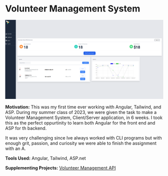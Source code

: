 
# Volunteer Management System

![frontend3](https://github.com/H4CKM11/Volunteer_Management_System/blob/453528d0a5238bfb65e084c846bc21d5ef4ac1b4/frontend3.png)

**Motivation:**
This was my first time ever working with Angular, Tailwind, and ASP. During my summer class of 2023, we were given the task to make a Volunteer Management System, Client/Server application, in 6 weeks. I took this as the perfect oppurtinity to learn both Angular for the front end and ASP for th backend. 

It was very challenging since Ive always worked with CLI programs but with enough grit, passion, and curiosity we were able to finish the assignment with an A.

**Tools Used:** Angular, Tailwind, ASP.net

**Supplementing Projects:** [Volunteer Management API](https://github.com/H4CKM11/Volunteer_API)

